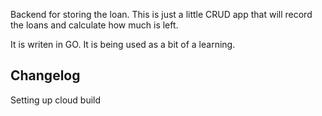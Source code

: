 Backend for storing the loan. This is just a little CRUD app that will record the loans and calculate how much is left.

It is writen in GO. It is being used as a bit of a learning.

## Changelog

Setting up cloud build
